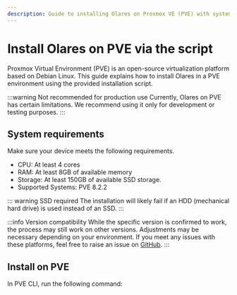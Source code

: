 ```yaml
---
description: Guide to installing Olares on Proxmox VE (PVE) with system requirements, installation commands, and step-by-step activation instructions.
---
```

# Install Olares on PVE via the script
Proxmox Virtual Environment (PVE) is an open-source virtualization platform based on Debian Linux. This guide explains how to install Olares in a PVE environment using the provided installation script.

:::warning Not recommended for production use
Currently, Olares on PVE has certain limitations. We recommend using it only for development or testing purposes.
:::

<!--@include: ./reusables.md{44,51}-->

## System requirements
Make sure your device meets the following requirements.

- CPU: At least 4 cores
- RAM: At least 8GB of available memory
- Storage: At least 150GB of available SSD storage. 
- Supported Systems: PVE 8.2.2

::: warning SSD required
The installation will likely fail if an HDD (mechanical hard drive) is used instead of an SSD.
:::

:::info Version compatibility
While the specific version is confirmed to work, the process may still work on other versions. Adjustments may be necessary depending on your environment. If you meet any issues with these platforms, feel free to raise an issue on [GitHub](https://github.com/beclab/Olares/issues/new).
:::

## Install on PVE

In PVE CLI, run the following command:

<!--@include: ./reusables.md{5,37}-->

<!--@include: ./activate-olares.md-->

<!--@include: ./log-in-to-olares.md-->

<!--@include: ./reusables.md{38,42}-->